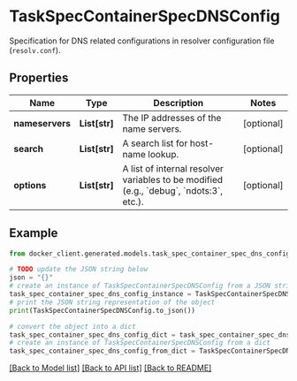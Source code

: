 # TaskSpecContainerSpecDNSConfig

Specification for DNS related configurations in resolver configuration file (`resolv.conf`). 

## Properties

Name | Type | Description | Notes
------------ | ------------- | ------------- | -------------
**nameservers** | **List[str]** | The IP addresses of the name servers. | [optional] 
**search** | **List[str]** | A search list for host-name lookup. | [optional] 
**options** | **List[str]** | A list of internal resolver variables to be modified (e.g., &#x60;debug&#x60;, &#x60;ndots:3&#x60;, etc.).  | [optional] 

## Example

```python
from docker_client.generated.models.task_spec_container_spec_dns_config import TaskSpecContainerSpecDNSConfig

# TODO update the JSON string below
json = "{}"
# create an instance of TaskSpecContainerSpecDNSConfig from a JSON string
task_spec_container_spec_dns_config_instance = TaskSpecContainerSpecDNSConfig.from_json(json)
# print the JSON string representation of the object
print(TaskSpecContainerSpecDNSConfig.to_json())

# convert the object into a dict
task_spec_container_spec_dns_config_dict = task_spec_container_spec_dns_config_instance.to_dict()
# create an instance of TaskSpecContainerSpecDNSConfig from a dict
task_spec_container_spec_dns_config_from_dict = TaskSpecContainerSpecDNSConfig.from_dict(task_spec_container_spec_dns_config_dict)
```
[[Back to Model list]](../README.md#documentation-for-models) [[Back to API list]](../README.md#documentation-for-api-endpoints) [[Back to README]](../README.md)



